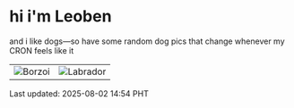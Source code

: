 # hi i'm Leoben

and i like dogs—so have some random dog pics that change whenever my CRON feels like it

|  |  |
|--------|----------|
| ![Borzoi](https://random-dog-vercel.vercel.app/api/random-borzoi?v=1754117642) | ![Labrador](https://random-dog-vercel.vercel.app/api/random-labrador?v=1754117642) |

Last updated: 2025-08-02 14:54 PHT
